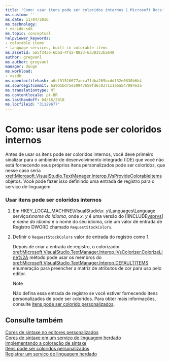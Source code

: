 ```yaml
---
title: 'Como: usar itens pode ser coloridos internos | Microsoft Docs'
ms.custom: ''
ms.date: 11/04/2016
ms.technology:
- vs-ide-sdk
ms.topic: conceptual
helpviewer_keywords:
- colorable items
- language services, built-in colorable items
ms.assetid: 5e5f3436-6bad-4fd2-8823-6a30353ba648
author: gregvanl
ms.author: gregvanl
manager: douge
ms.workload:
- vssdk
ms.openlocfilehash: a6cf51516677aeca71dba269bcdd132e0830b6b4
ms.sourcegitcommit: 6a9d5bd75e50947659fd6c837111a6a547884e2a
ms.translationtype: MT
ms.contentlocale: pt-BR
ms.lasthandoff: 04/16/2018
ms.locfileid: "31129677"
---
```

# <a name="how-to-use-built-in-colorable-items"></a>Como: usar itens pode ser coloridos internos
Antes de usar os itens pode ser coloridos internos, você deve primeiro sinalizar para o ambiente de desenvolvimento integrado (IDE) que você não está fornecendo seus próprios itens personalizados pode ser coloridos, que nesse caso seria <xref:Microsoft.VisualStudio.TextManager.Interop.IVsProvideColorableItems> objetos. Você pode fazer isso definindo uma entrada de registro para o serviço de linguagem.  
  
### <a name="to-use-built-in-colorable-items"></a>Usar itens pode ser coloridos internos  
  
1.  Em HKEY_LOCAL_MACHINE\VisualStudio\\*x. y*\Languages\Language serviços\\*nome do idioma*, onde *x. y* é uma versão do [!INCLUDE[vsprvs](../../code-quality/includes/vsprvs_md.md)] e *nome do idioma* é o nome do seu idioma, crie um valor de entrada de Registro DWORD chamado `RequestStockColors`.  
  
2.  Definir o `RequestStockColors` valor de entrada do registro como 1.  
  
     Depois de criar a entrada de registro, o colorizador <xref:Microsoft.VisualStudio.TextManager.Interop.IVsColorizer.ColorizeLine%2A> método pode usar os membros do <xref:Microsoft.VisualStudio.TextManager.Interop.DEFAULTITEMS> enumeração para preencher a matriz de atributos de cor para uso pelo editor.  
  
    > [!NOTE]
    >  Não defina essa entrada de registro se você estiver fornecendo itens personalizados de pode ser coloridos. Para obter mais informações, consulte [itens pode ser colorido personalizados](../../extensibility/internals/custom-colorable-items.md).  
  
## <a name="see-also"></a>Consulte também  
 [Cores de sintaxe no editores personalizados](../../extensibility/syntax-coloring-in-custom-editors.md)   
 [Cores de sintaxe em um serviço de linguagem herdado](../../extensibility/internals/syntax-coloring-in-a-legacy-language-service.md)   
 [Implementando a coloração de sintaxe](../../extensibility/internals/implementing-syntax-coloring.md)   
 [Itens pode ser coloridos personalizados](../../extensibility/internals/custom-colorable-items.md)   
 [Registrar um serviço de linguagem herdado](../../extensibility/internals/registering-a-legacy-language-service2.md)